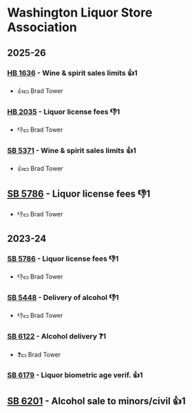 # Washington Liquor Store Association
## 2025-26

### [HB 1636](/bill/2025-26/hb/1636/) - Wine & spirit sales limits 👍1  
* 👍💵 Brad Tower

### [HB 2035](/bill/2025-26/hb/2035/) - Liquor license fees  👎1 
* 👎💵 Brad Tower

### [SB 5371](/bill/2025-26/sb/5371/) - Wine & spirit sales limits 👍1  
* 👍💵 Brad Tower

## [SB 5786](/bill/2025-26/sb/5786/) - Liquor license fees  👎1 
* 👎💵 Brad Tower

## 2023-24

### [SB 5786](/bill/2023-24/sb/5786/) - Liquor license fees  👎1 
* 👎💵 Brad Tower

### [SB 5448](/bill/2023-24/sb/5448/) - Delivery of alcohol  👎1 
* 👎💵 Brad Tower

### [SB 6122](/bill/2023-24/sb/6122/) - Alcohol delivery   ❓1
* ❓💵 Brad Tower

### [SB 6179](/bill/2023-24/sb/6179/) - Liquor biometric age verif. 👍1  

## [SB 6201](/bill/2023-24/sb/6201/) - Alcohol sale to minors/civil 👍1  
